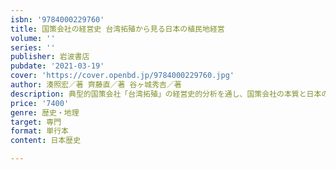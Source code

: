 ```yaml
---
isbn: '9784000229760'
title: 国策会社の経営史 台湾拓殖から見る日本の植民地経営
volume: ''
series: ''
publisher: 岩波書店
pubdate: '2021-03-19'
cover: 'https://cover.openbd.jp/9784000229760.jpg'
author: 湊照宏／著 齊藤直／著 谷ヶ城秀吉／著
description: 典型的国策会社「台湾拓殖」の経営史的分析を通し、国策会社の本質と日本の植民地経営の特質を描き出す。
price: '7400'
genre: 歴史・地理
target: 専門
format: 単行本
content: 日本歴史

---
```

